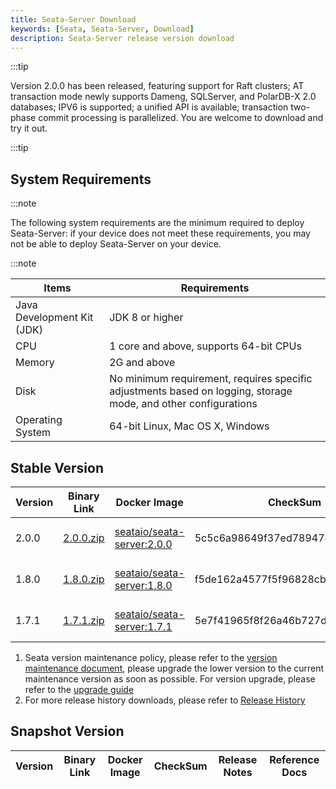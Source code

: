 ```yaml
---
title: Seata-Server Download
keywords: [Seata, Seata-Server, Download]
description: Seata-Server release version download
---
```


:::tip

Version 2.0.0 has been released, featuring support for Raft clusters; AT transaction mode newly supports Dameng, SQLServer, and PolarDB-X 2.0 databases; IPV6 is supported; a unified API is available; transaction two-phase commit processing is parallelized. You are welcome to download and try it out.

:::tip

## System Requirements

:::note

The following system requirements are the minimum required to deploy Seata-Server: if your device does not meet these requirements, you may not be able to deploy Seata-Server on your device.

:::note

| Items  | Requirements                                                                                                   |
| ------ |----------------------------------------------------------------------------------------------------------------|
| Java Development Kit (JDK)    | JDK 8 or higher                                                                                                |
| CPU    | 1 core and above, supports 64-bit CPUs                                                                         |
| Memory    | 2G and above                                                                                                   |
| Disk   | No minimum requirement, requires specific adjustments based on logging, storage mode, and other configurations |
| Operating System | 64-bit Linux, Mac OS X, Windows                                                                                |

## Stable Version

| Version | Binary Link                                                  | Docker Image                                                 | CheckSum                         | Release Notes                                    | Reference Docs                                   |
| ------- | ------------------------------------------------------------ | ------------------------------------------------------------ | -------------------------------- | ------------------------------------------------ | ------------------------------------------------ |
| 2.0.0   | [2.0.0.zip](https://github.com/seata/seata/releases/download/v2.0.0/seata-server-2.0.0.zip) | [seataio/seata-server:2.0.0](https://hub.docker.com/r/seataio/seata-server/tags?page=1&name=2.0.0) | 5c5c6a98649f37ed7894743b21bc8777 | [2.0.x Release Notes](/docs/release-notes/)      | [2.0.x Quick Start](/docs/user/quickstart/)      |
| 1.8.0   | [1.8.0.zip](https://github.com/seata/seata/releases/download/v1.8.0/seata-server-1.8.0.zip) | [seataio/seata-server:1.8.0](https://hub.docker.com/r/seataio/seata-server/tags?page=1&name=1.8.0) | f5de162a4577f5f96828cba75d912240 | [1.8.x Release Notes](/docs/v1.8/release-notes/) | [1.8.x Quick Start](/docs/v1.8/user/quickstart/) |
| 1.7.1   | [1.7.1.zip](https://github.com/seata/seata/releases/download/v1.7.1/seata-server-1.7.1.zip) | [seataio/seata-server:1.7.1](https://hub.docker.com/r/seataio/seata-server/tags?page=1&name=1.7.1) | 5e7f41965f8f26a46b727d204eef3054 | [1.7.x Release Notes](/docs/v1.7/release-notes/) | [1.7.x Quick Start](/docs/v1.7/user/quickstart/) |

1. Seata version maintenance policy, please refer to the [version maintenance document](https://seata.apache.org/), please upgrade the lower version to the current maintenance version as soon as possible. For version upgrade, please refer to the [upgrade guide](/docs/ops/upgrade)
2. For more release history downloads, please refer to [Release History](/unversioned/release-history/seata-server)

## Snapshot Version

| Version | Binary Link | Docker Image | CheckSum | Release Notes | Reference Docs |
| ---- | ---- | ---- | ---- | ---- | ---- |

